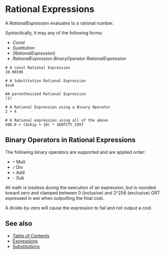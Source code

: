 # Rational Expressions
A _RationalExpression_ evaluates to a rational number.

Syntactically, it may any of the following forms:

* _Const_
* _Sustitution_
* (_RationalExpression_)
* _RationalExpression_ _BinaryOperator_ _RationalExpression_

```
# A const Rational Expression
10.00198

# A Substitution Rational Expression
$sub

#A parenthesized Rational Expression
(1)

# A Rational Expression using a Binary Operator
2 + 4

# A Rational expression using all of the above
500.0 + ($skip + 10) * $ENTITY_COST
```

## Binary Operators in Rational Expressions
The following binary operators are supported and are applied order:

* `*` Mult
* `/` Div
* `+` Add
* `-` Sub

All math is lossless during the execution of an expression, but is rounded toward zero and clamped between 0 (inclusive) and 2^256 (exclusive) GRT expressed in wei when outputting the final cost.

A divide-by-zero will cause the expression to fail and not output a cost.

## See also
* [Table of Contents](./toc.md)
* [Expressions](./expressions.md)
* [Substitutions](./substitutions.md)